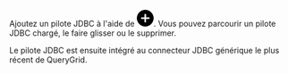Ajoutez un pilote JDBC à l'aide de ![Icône Plus pour ajouter un élément](Images/ebt1659745488877.svg). Vous pouvez parcourir un pilote JDBC chargé, le faire glisser ou le supprimer.

Le pilote JDBC est ensuite intégré au connecteur JDBC générique le plus récent de QueryGrid.

